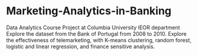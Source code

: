 # Marketing-Analytics-in-Banking
Data Analytics Course Project at Columbia University IEOR department
 Explore the dataset from the Bank of Portugal from 2008 to 2010. 
 Explore the effectiveness of telemarketing, with K-means clustering, random forest, logistic and linear regression, and finance sensitive analysis.
